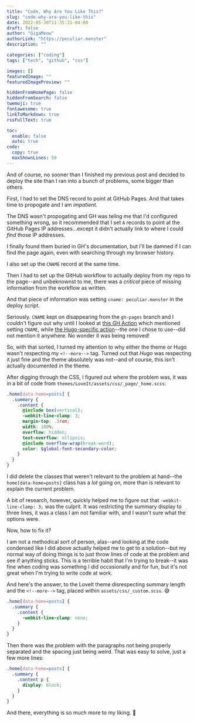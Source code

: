 ```yaml
---
title: "Code, Why Are You Like This?"
slug: "code-why-are-you-like-this"
date: 2022-05-30T11:35:21-04:00
draft: false
author: "GigaMeow"
authorLink: "https://peculiar.monster"
description: ""

categories: ["coding"]
tags: ["tech", "github", "css"]

images: []
featuredImage: ""
featuredImagePreview: ""

hiddenFromHomePage: false
hiddenFromSearch: false
twemoji: true
fontawesome: true
linkToMarkdown: true
rssFullText: true

toc:
  enable: false
  auto: true
code:
  copy: true
  maxShownLines: 50
---
```

And of course, no sooner than I finished my previous post and decided to deploy the site than I ran into a bunch of problems, some bigger than others.

First, I had to set the DNS record to point at GitHub Pages. And that takes time to propogate and I am _impatient_.

The DNS wasn't propogating and GH was tellng me that I'd configured something wrong, so it recommended that I set `A` records to point at the GitHub Pages IP addresses...except it didn't actually link to where I could _find_ those IP addresses.

I finally found them buried in GH's documentation, but I'll be damned if I can find the page again, even with searching through my browser history.

I also set up the `CNAME` record at the same time.

Then I had to set up the GitHub workflow to actually deploy from my repo to the page--and unbeknownst to me, there was a _critical_ piece of missing information from the workflow as written.

And that piece of information was setting `cname: peculiar.monster` in the deploy script.

Seriously. `CNAME` kept on disappearing from the `gh-pages` branch and I couldn't figure out why until I looked at [this GH Action](https://github.com/marketplace/actions/github-pages-action#%EF%B8%8F-add-cname-file-cname) which mentioned setting `CNAME`, while [the Hugo-specific action](https://github.com/marketplace/actions/hugo-setup)--the one I chose to use--did not mention it anywhere. No wonder it was being removed!

So, with that sorted, I turned my attention to why either the theme or Hugo wasn't respecting my `<!--more-->` tag. Turned out that _Hugo_ was respecting it just fine and the theme absolutely was not--and of course, this isn't actually documented _in_ the theme.

After digging through the CSS, I figured out where the problem was, it was in a bit of code from `themes/LoveIt/assets/css/_page/_home.scss`:

```scss
.home[data-home=posts] {
  .summary {
    .content {
      @include box(vertical);
      -webkit-line-clamp: 3;
      margin-top: .3rem;
      width: 100%;
      overflow: hidden;
      text-overflow: ellipsis;
      @include overflow-wrap(break-word);
      color: $global-font-secondary-color;
    }
  }
}
```

I did delete the classes that weren't relevant to the problem at hand--the `home[data-home=posts]` class has a _lot_ going on, more than is relevant to explain the current problem.

A bit of research, however, quickly helped me to figure out that `-webkit-line-clamp: 3;` was the culprit. It was restricting the summary display to three lines, it was a class I am not familiar with, and I wasn't sure what the options were.

Now, how to fix it?

I am not a methodical sort of person, alas--and looking at the code condensed like I did above actually helped me to get to a solution--but my normal way of doing things is to just throw lines of code at the problem and see if anything sticks. This is a terrible habit that I'm trying to break--it was fine when coding was something I did occasionally and for fun, but it's not great when I'm trying to write code at work.

And here's the answer, to the LoveIt theme disrespecting summary length and the `<!--more-->` tag, placed within `assets/css/_custom.scss`. :sweat_smile:

```scss
.home[data-home=posts] {
  .summary {
    .content {
      -webkit-line-clamp: none;
    }
  }
}
```

Then there was the problem with the paragraphs not being properly separated and the spacing just being weird. That was easy to solve, just a few more lines:

```scss
.home[data-home=posts] {
  .summary {
    .content p {
      display: block;
    }
  }
}
```

And there, everything is so much more to my liking. :tada:
